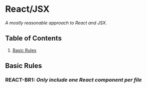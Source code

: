 # React/JSX

_A mostly reasonable approach to React and JSX._

## Table of Contents

1. [Basic Rules](#basic-rules)

## Basic Rules

### REACT-BR1: _Only include one React component per file_
